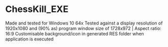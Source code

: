 # ChessKill_EXE

Made and tested for Windows 10 64x
Tested against a display resolution of 1920x1080 and (90% as) program window size of 1728x972 | Aspect ratio: 16:9
Customisable background/icon in generated RES folder when application is executed
